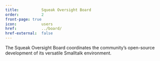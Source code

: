```yaml
---
title:          Squeak Oversight Board
order:          2
front-page: true
icon:           users
href:           ../board/
href-external:  false
---
```

The Squeak Oversight Board coordinates the community’s open-source development
of its versatile Smalltalk environment.
